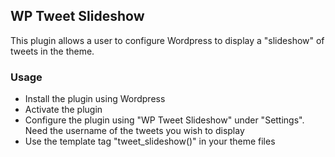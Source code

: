 ## WP Tweet Slideshow
This plugin allows a user to configure Wordpress to display a "slideshow" of tweets in the theme.

### Usage
- Install the plugin using Wordpress
- Activate the plugin
- Configure the plugin using "WP Tweet Slideshow" under "Settings".  Need the username of the tweets you wish to display
- Use the template tag "tweet_slideshow()" in your theme files